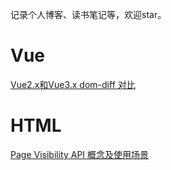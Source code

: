 记录个人博客、读书笔记等，欢迎star。
# Vue
[Vue2.x和Vue3.x dom-diff 对比](https://co2-2020.github.io/blog/soundcode/vue/dom-diff.html)
# HTML
[Page Visibility API 概念及使用场景](https://co2-2020.github.io/blog/soadancedJsundcode/html/Page-Visibility.html)
